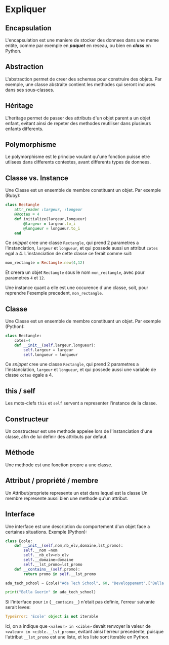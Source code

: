 # Expliquer

## Encapsulation

L'encapsulation est une maniere de stocker des donnees dans une meme entite, comme par exemple en ***paquet*** en reseau, ou bien en ***class*** en Python.

## Abstraction

L'abstraction permet de creer des schemas pour construire des objets.
Par exemple, une classe abstraite contient les methodes qui seront incluses dans ses sous-classes.

## Héritage

L'heritage permet de passer des attributs d'un objet parent a un objet enfant, evitant ainsi de repeter des methodes reutiliser dans plusieurs enfants differents.

## Polymorphisme

Le polymorphisme est le principe voulant qu'une fonction puisse etre utlisees dans differents contextes, avant differents types de donnees.

## Classe vs. Instance

Une Classe est un ensemble de membre constituant un objet.
Par exemple (Ruby):

```ruby
class Rectangle
    attr_reader :largeur, :longeur
    @@cotes = 4
    def initialize(largeur,longueur)
        @largeur = largeur.to_i
        @longueur = longueur.to_i
    end
```
Ce *snippet* cree une classe `Rectangle`, qui prend 2 parametres a l'instanciation, `largeur` et `longueur`, et qui possede aussi un attribut `cotes` egal a 4.
L'instanciation de  cette classe ce ferait comme suit:
```ruby
mon_rectangle = Rectangle.new(4,12)
```
Et creera un objet `Rectangle` sous le nom `mon_rectangle`, avec pour parametres `4` et `12`.

Une instance quant a elle est une occurence d'une classe, soit, pour reprendre l'exemple precedent, `mon_rectangle`.

## Classe
Une Classe est un ensemble de membre constituant un objet.
Par exemple (Python):

```python
class Rectangle:
    cotes=4
    def __init__(self,largeur,longueur):
        self.largeur = largeur
        self.longueur = longueur
```
Ce *snippet* cree une classe `Rectangle`, qui prend 2 parametres a l'instanciation, `largeur` et `longueur`, et qui possede aussi une variable de classe `cotes` egale a 4.

## this / self

Les mots-clefs `this` et `self` servent a representer l'instance de la classe.

## Constructeur

Un constructeur est une methode appelee lors de l'instanciation d'une classe, afin de lui definir des attributs par defaut.

## Méthode

Une methode est une fonction propre a une classe.

## Attribut / propriété / membre

Un Attribut/propriete represente un etat dans lequel est la classe
Un membre represente aussi bien une methode qu'un attribut.

## Interface

Une interface est une description du comportement d'un objet face a certaines situations.
Exemple (Python):

```python
class Ecole:
    def __init__(self,nom,nb_elv,domaine,lst_promo):
        self.__nom =nom
        self.__nb_elv=nb_elv
        self.__domaine=domaine
        self.__lst_promo=lst_promo
    def __contains__(self,promo):
        return promo in self.__lst_promo

ada_tech_school = Ecole("Ada Tech School", 60, "Developpement",["Bella Guerin", "Beatrice Worsley"])

print("Bella Guerin" in ada_tech_school)
```

Si l'interface pour `in` (`__contains__`) n'etait pas definie, l'erreur suivante serait levee:
```python
TypeError: 'Ecole' object is not iterable
```

Ici, on a indique que `<valeur> in <cible>` devait renvoyer la valeur de `<valeur> in <cible.__lst_promo>`, evitant ainsi l'erreur precedente, puisque l'attribut `__lst_promo` est une liste, et les liste sont iterable en Python.